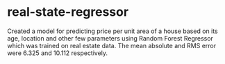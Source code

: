 # real-state-regressor
Created a model for predicting price per unit area of a house based on its age, location and other few parameters using Random Forest Regressor which was trained on real estate data. The mean absolute and RMS error were 6.325 and 10.112 respectively.
